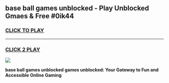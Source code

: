 
## base ball games unblocked - Play Unblocked Gmaes & Free #0ik44
<h3>
<a href="https://news.freeplayer.one?title=base_ball_games_unblocked&ref=03M">CLICK TO PLAY</a></h3>
<hr>

<h3>
<a href="https://news.freeplayer.one?title=base_ball_games_unblocked&ref=03M">CLICK 2 PLAY</a>
  
</h3>

<a href="https://news.freeplayer.one?title=base_ball_games_unblocked&ref=03M"><img src="https://clearcache.store/games.png"></a>


**base ball games unblocked games unblocked: Your Gateway to Fun and Accessible Online Gaming**
